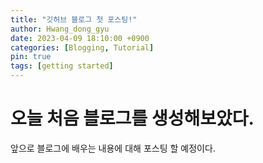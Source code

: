 ```yaml
---
title: "깃허브 블로그 첫 포스팅!"
author: Hwang_dong_gyu
date: 2023-04-09 18:10:00 +0900
categories: [Blogging, Tutorial]
pin: true
tags: [getting started]
---
```


# 오늘 처음 블로그를 생성해보았다.

앞으로 블로그에 배우는 내용에 대해 포스팅 할 예정이다.
